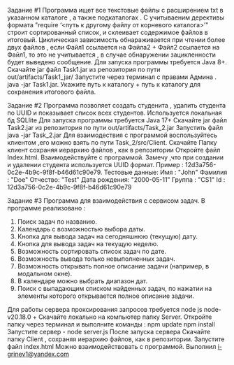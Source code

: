 Задание #1
Программа ищет все текстовые файлы с расширением txt в указанном каталоге , а также подкаталогах . С учитываеним дерективы формата "require ‘<путь к другому файлу от корневого каталога>’"
строит сортированный список, и склеивает содержимое файлов в итоговый. Циклическая зависимость обнараживается при чтении более двух файлов , если Файл1 ссылается на Файла2 + Файл2 ссылается на Файл1,
то это не учитывается , в случае обнаружении зацикленности будет выведено сообщение.
Для запуска программы требуется Java 8+.
Скачайте jar файл Task1.jar из репозитория по пути out/artifacts/Task1_jar/
Запустите через терминал с правами Админа . java -jar Task1.jar.
Укажите путь к каталогу + путь к каталогу для сохранения итогового файла.

Задание #2
Программа позволяет создать студенита , удалить студента по UUID и показывает список всех студентов. Используется локальная бд SQLlite
Для запуска программы требуется Java 17+ 
Скачайте jar файл Task2.jar из репозитория по пути out/artifacts/Task_2.jar
Запустить файл java -jar Task_2.jar
Для взаимодествия с программой воспользуйтесь клиентом ,его можно взять по пути Task_2/src/Client. Скачайте Папку клиент сохраняя иерархию файлов , как в репозитории
Откройте файл Index.html.
Взаимодействуйте с программой. Замечу ,что при создании и удалении студента используется UUID формат. Пример : 12d3a756-0c2e-4b9c-9f8f-b46d61c90e79.
Тестовые данные: 
Имя : "John"
Фамилия : "Doe"
Отчество: "Test"
Дата рождения: "2000-05-11"
Группа : "CS1"
Id : 12d3a756-0c2e-4b9c-9f8f-b46d61c90e79

Задание #3
Программа для взаимодействия с сервисом задач. В программе реализовано : 
1. Поиск задач по названию.
2. Календарь с возможностью выбора даты.
3. Кнопка для вывода задач на сегодняшнюю (текущую) дату.
4. Кнопка для вывода задач на текущую неделю.
5. Возможность сортировать список задач по дате.
6. Возможность вывода только невыполненных задач.
7. Возможность открывать полное описание задачи (например, в модальном окне).
8. В календаре можно выбрать диапазон дат.
9. Поиск с выпадающим списком найденных задач, по нажатии на элементы которого открывается полное описание задачи.

Для работы сервера проксирования запросов требуется node js node-v20.18.0 + 
Скачайте локально на компьютер папку Server. Откройте папку через терминал и выполните команды : 
npm update
npm install
Запустите сервер - node server.js
После запуска сервера 
Скачайте папку Client , сохраняя иерархию файлов, как в репозитории. 
Запустите файл index.html 
Можно взаимодействовать с программой. 
Выполнил i-grinev1@yandex.com
